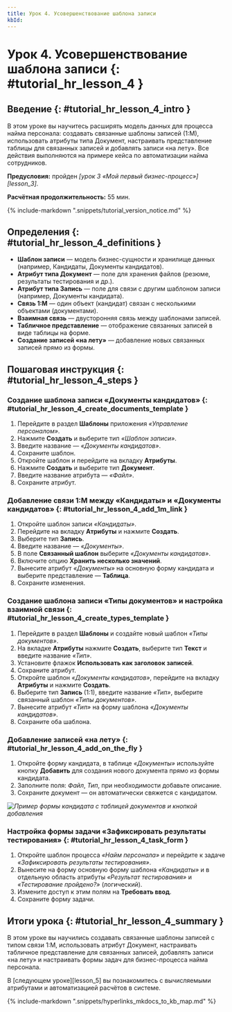 ```yaml
---
title: Урок 4. Усовершенствование шаблона записи
kbId: 
---
```


# Урок 4. Усовершенствование шаблона записи {: #tutorial_hr_lesson_4 }

## Введение {: #tutorial_hr_lesson_4_intro }

В этом уроке вы научитесь расширять модель данных для процесса найма персонала: создавать связанные шаблоны записей (1:М), использовать атрибуты типа Документ, настраивать представление таблицы для связанных записей и добавлять записи «на лету». Все действия выполняются на примере кейса по автоматизации найма сотрудников.

**Предусловия:** пройден _[урок 3 «Мой первый бизнес-процесс»][lesson_3]_.

**Расчётная продолжительность:** 55 мин.

{% include-markdown ".snippets/tutorial_version_notice.md" %}

## Определения {: #tutorial_hr_lesson_4_definitions }

- **Шаблон записи** — модель бизнес-сущности и хранилище данных (например, Кандидаты, Документы кандидатов).
- **Атрибут типа Документ** — поле для хранения файлов (резюме, результаты тестирования и др.).
- **Атрибут типа Запись** — поле для связи с другим шаблоном записи (например, Документы кандидата).
- **Связь 1:М** — один объект (кандидат) связан с несколькими объектами (документами).
- **Взаимная связь** — двусторонняя связь между шаблонами записей.
- **Табличное представление** — отображение связанных записей в виде таблицы на форме.
- **Создание записей «на лету»** — добавление новых связанных записей прямо из формы.

## Пошаговая инструкция {: #tutorial_hr_lesson_4_steps }

### Создание шаблона записи «Документы кандидатов» {: #tutorial_hr_lesson_4_create_documents_template }

1. Перейдите в раздел **Шаблоны** приложения _«Управление персоналом»_.
2. Нажмите **Создать** и выберите тип _«Шаблон записи»_.
3. Введите название — _«Документы кандидатов»_.
4. Сохраните шаблон.
5. Откройте шаблон и перейдите на вкладку **Атрибуты**.
6. Нажмите **Создать** и выберите тип **Документ**.
7. Введите название атрибута — _«Файл»_.
8. Сохраните атрибут.

### Добавление связи 1:М между «Кандидаты» и «Документы кандидатов» {: #tutorial_hr_lesson_4_add_1m_link }

1. Откройте шаблон записи _«Кандидаты»_.
2. Перейдите на вкладку **Атрибуты** и нажмите **Создать**.
3. Выберите тип **Запись**.
4. Введите название — _«Документы»_.
5. В поле **Связанный шаблон** выберите _«Документы кандидатов»_.
6. Включите опцию **Хранить несколько значений**.
7. Вынесите атрибут _«Документы»_ на основную форму кандидата и выберите представление — **Таблица**.
8. Сохраните изменения.

### Создание шаблона записи «Типы документов» и настройка взаимной связи {: #tutorial_hr_lesson_4_create_types_template }

1. Перейдите в раздел **Шаблоны** и создайте новый шаблон _«Типы документов»_.
2. На вкладке **Атрибуты** нажмите **Создать**, выберите тип **Текст** и введите название _«Тип»_.
3. Установите флажок **Использовать как заголовок записей**.
4. Сохраните атрибут.
5. Откройте шаблон _«Документы кандидатов»_, перейдите на вкладку **Атрибуты** и нажмите **Создать**.
6. Выберите тип **Запись** (1:1), введите название _«Тип»_, выберите связанный шаблон _«Типы документов»_.
7. Вынесите атрибут _«Тип»_ на форму шаблона _«Документы кандидатов»_.
8. Сохраните оба шаблона.

### Добавление записей «на лету» {: #tutorial_hr_lesson_4_add_on_the_fly }

1. Откройте форму кандидата, в таблице _«Документы»_ используйте кнопку **Добавить** для создания нового документа прямо из формы кандидата.
2. Заполните поля: _Файл_, _Тип_, при необходимости добавьте описание.
3. Сохраните документ — он автоматически свяжется с кандидатом.

_![Пример формы кандидата с таблицей документов и кнопкой добавления](img/lesson_4_candidate_documents_table.png)_

### Настройка формы задачи «Зафиксировать результаты тестирования» {: #tutorial_hr_lesson_4_task_form }

1. Откройте шаблон процесса _«Найм персонала»_ и перейдите к задаче _«Зафиксировать результаты тестирования»_.
2. Вынесите на форму основную форму шаблона _«Кандидаты»_ и в отдельную область атрибуты _«Результат тестирования»_ и _«Тестирование пройдено?»_ (логический).
3. Измените доступ к этим полям на **Требовать ввод**.
4. Сохраните форму задачи.

## Итоги урока {: #tutorial_hr_lesson_4_summary }

В этом уроке вы научились создавать связанные шаблоны записей с типом связи 1:М, использовать атрибут Документ, настраивать табличное представление для связанных записей, добавлять записи «на лету» и настраивать формы задач для бизнес-процесса найма персонала.

В [следующем уроке][lesson_5] вы познакомитесь с вычисляемыми атрибутами и автоматизацией расчётов в системе.

{% include-markdown ".snippets/hyperlinks_mkdocs_to_kb_map.md" %}
